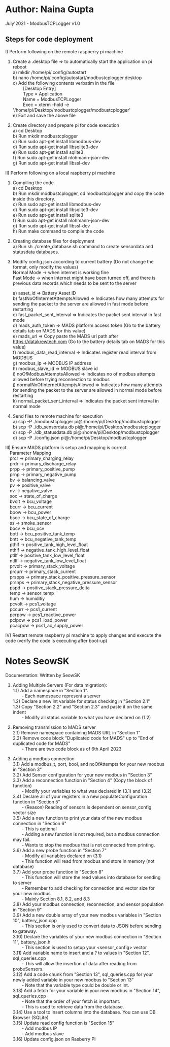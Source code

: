 # Author: Naina Gupta
July'2021 - ModbusTCPLogger v1.0

Steps for code deployment
------------------------------------------------------------------------

I) Perform following on the remote raspberry pi machine
	
1) Create a .desktop file => to automatically start the application on pi reboot  
	a) mkdir /home/pi/.config/autostart  
	b) nano /home/pi/.config/autostart/modbustcplogger.desktop  
	c) Add the following contents verbatim in the file  
	&emsp;&emsp;   [Desktop Entry]  
	&emsp;&emsp;   Type = Application  
	&emsp;&emsp;   Name = ModbusTCPLogger  
	&emsp;&emsp;   Exec = xterm -hold -e '/home/pi/Desktop/modbustcplogger/modbustcplogger'  
	e) Exit and save the above file  

	
2) 	Create directory and prepare pi for code execution  
	a) cd Desktop  
	b) Run mkdir modbustcplogger  
	c) Run sudo apt-get install libmodbus-dev  
	d) Run sudo apt-get install libsqlite3-dev  
	e) Run sudo apt-get install sqlite3  
	f) Run sudo apt-get install nlohmann-json-dev  
	g) Run sudo apt-get install libssl-dev  
	
	
II) Perform following on a local raspberry pi machine  

1) Compiling the code  
	a) cd Desktop  
	b) Run mkdir modbustcplogger, cd modbustcplogger and copy the code inside this directory.  
	c) Run sudo apt-get install libmodbus-dev  
	d) Run sudo apt-get install libsqlite3-dev  
	e) Run sudo apt-get install sqlite3  
	f) Run sudo apt-get install nlohmann-json-dev  
	g) Run sudo apt-get install libssl-dev  
	h) Run make command to compile the code  
	
2) Creating database files for deployment  
	a) Run sh ./create_database.sh command to create sensordata and statusdata databases.  
	
3) Modify config.json according to current battery (Do not change the format, only modify the values)  
   Normal Mode -> when internet is working fine  
   Fast Mode -> when internet might have been turned off, and there is previous data records which needs to be sent to the server  

	a) asset_id => Battery Asset ID  
	b) fastNoOfInternetAttemptsAllowed => Indicates how many attempts for sending the packet to the server are allowed in fast mode before restarting  
	c) fast_packet_sent_interval => Indicates the packet sent interval in fast mode  
	d) mads_auth_token => MADS platform access token (Go to the battery details tab on MADS for this value)  
	e) mads_url => Copy paste the MADS url path after https://datakrewtech.com (Go to the battery details tab on MADS for this value)  
	f) modbus_data_read_interval => Indicates register read interval from MODBUS  
	g) modbus_ip => MODBUS IP address  
	h) modbus_slave_id => MODBUS slave id  
	i) noOfModbusAttemptsAllowed => Indicates no of modbus attempts allowed before trying reconnection to modbus  
	j) normalNoOfInternetAttemptsAllowed => Indicates how many attempts for sending the packet to the server are allowed in normal mode before restarting  
	k) normal_packet_sent_interval => Indicates the packet sent interval in normal mode  
	
4) Send files to remote machine for execution  
	a) scp -P <PortNo> ./modbustcplogger pi@<Remote-IP-Address>:/home/pi/Desktop/modbustcplogger  
	b) scp -P <PortNo> ./db_sensordata.db pi@<Remote-IP-Address>:/home/pi/Desktop/modbustcplogger  
	c) scp -P <PortNo> ./db_statusdata.db pi@<Remote-IP-Address>:/home/pi/Desktop/modbustcplogger  
	d) scp -P <PortNo> ./config.json pi@<Remote-IP-Address>:/home/pi/Desktop/modbustcplogger  
	
III) Ensure MADS platform is setup and mapping is correct  
	&emsp;Parameter Mapping  
	&emsp;prcr -> primary_charging_relay  
	&emsp;prdr -> primary_discharge_relay  
	&emsp;prpp -> primary_positive_pump  
	&emsp;prnp -> primary_negative_pump  
	&emsp;bv -> balancing_valve  
	&emsp;pv -> positive_valve  
	&emsp;nv -> negative_valve  
	&emsp;soc -> state_of_charge  
	&emsp;bvolt -> bcu_voltage  
	&emsp;bcurr -> bcu_current  
	&emsp;bpow -> bcu_power  
	&emsp;bsoc -> bcu_state_of_charge  
	&emsp;ss -> smoke_sensor  
	&emsp;bocv -> bcu_ocv  
	&emsp;bptt -> bcu_positive_tank_temp  
	&emsp;bntt -> bcu_negative_tank_temp  
	&emsp;pthlf -> positive_tank_high_level_float  
	&emsp;nthlf -> negative_tank_high_level_float  
	&emsp;ptllf -> positive_tank_low_level_float  
	&emsp;ntllf -> negative_tank_low_level_float  
	&emsp;prvolt -> primary_stack_voltage  
	&emsp;prcurr -> primary_stack_current  
	&emsp;prspps -> primary_stack_positive_pressure_sensor  
	&emsp;prsnps -> primary_stack_negative_pressure_sensor  
	&emsp;pspd -> positive_stack_pressure_delta  
	&emsp;temp -> sensor_temp  
	&emsp;hum -> humiditiy  
	&emsp;pcvolt -> pcs1_voltage  
	&emsp;pccurr -> pcs1_current  
	&emsp;pcrpow -> pcs1_reactive_power  
	&emsp;pclpow -> pcs1_load_power  
	&emsp;pcacpow -> pcs1_ac_supply_power  
	
IV) Restart remote raspberry pi machine to apply changes and execute the code (verify the code is executing after boot-up)  

# Notes SeowSK
Documentation: Written by SeowSK

 1) Adding Multiple Servers (For data migration):  
      1.1) Add a namespace in "Section 1".  
          &emsp;&emsp;- Each namespace represent a server  
      1.2) Declare a new int variable for status checking in "Section 2.1"  
      1.3) Copy "Section 2.2" and "Section 2.3" and paste it on the same indent  
          &emsp;&emsp;- Modify all status variable to what you have declared on (1.2)  

 2) Removing transmission to MADS server  
      2.1) Remove namespace containing MADS URL in "Section 1"  
      2.2) Remove code block "Duplicated code for MADS" up to "End of duplicated code for MADS"  
          &emsp;&emsp;- There are two code block as of 6th April 2023  

 3) Adding a modbus connection  
      3.1) Add a modbus_t, port, bool, and noOfAttempts for your new modbus in "Section 3"  
      3.2) Add Sensor configuration for your new modbus in "Section 3"  
      3.3) Add a reconnection function in "Section 4" (Copy the block of function)  
          &emsp;&emsp;- Modify your variables to what was declared in (3.1) and (3.2)  
      3.4) Declare all of your registers in a new populateConfiguration function in "Section 5"  
          &emsp;&emsp;- (Reason) Reading of sensors is dependent on sensor_config vector size  
      3.5) Add a new function to print your data of the new modbus connection in "Section 6"  
          &emsp;&emsp;- This is optional  
          &emsp;&emsp;- Adding a new function is not required, but a modbus connection may fail.  
          &emsp;&emsp;- Wants to stop the modbus that is not connected from printing.  
      3.6) Add a new probe function in "Section 7"  
          &emsp;&emsp;- Modify all variables declared on (3.1)  
          &emsp;&emsp;- This function will read from modbus and store in memory (not database)  
      3.7) Add your probe function in "Section 8"  
          &emsp;&emsp;- This function will store the read values into database for sending to server  
          &emsp;&emsp;- Remember to add checking for connection and vector size for your new modbus  
          &emsp;&emsp;- Mainly Section 8.1, 8.2, and 8.3  
      3.8) Add your modbus connection, reconnection, and sensor population in "Section 9"  
      3.9) Add a new double array of your new modbus variables in "Section 10", battery_json.cpp  
          &emsp;&emsp;- This section is only used to convert data to JSON before sending to gateway.  
      3.10) Declare the variables of your new modbus connection in "Section 11", battery_json.h  
          &emsp;&emsp;- This section is used to setup your <sensor_config> vector  
      3.11) Add variable name to insert and a ? to values in "Section 12", sql_queries.cpp  
          &emsp;&emsp;- This will allow the insertion of data after reading from probeSensors.  
      3.12) Add a code chunk from "Section 13", sql_queries.cpp for your newly added variable in your new modbus to "Section 13"  
          &emsp;&emsp;- Note that the variable type could be double or int.  
      3.13) Add a fetch for your variable in your new modbus in "Section 14", sql_queries.cpp  
          &emsp;&emsp;- Note that the order of your fetch is important.  
          &emsp;&emsp;- This is used to retrieve data from the database.  
      3.14) Use a tool to insert columns into the database. You can use DB Browser (SQLite)  
      3.15) Update read config function is "Section 15"  
          &emsp;&emsp;- Add modbus IP  
          &emsp;&emsp;- Add modbus slave  
      3.16) Update config.json on Rasberry PI